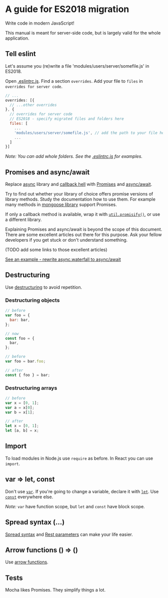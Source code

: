 # A guide for ES2018 migration

Write code in modern JavaScript!

This manual is meant for server-side code, but is largely valid for the whole application.

## Tell eslint

Let's assume you (re)write a file 'modules/users/server/somefile.js' in ES2018.

Open [.eslintrc.js](../.eslintrc.js). Find a section `overrides`. Add your file to `files` in `overrides for server code`.

```js
// ...
overrides: [{
  // ...other overrides
}, {
  // overrides for server code
  // ES2018 - specify migrated files and folders here
  files: [
    ...
    'modules/users/server/somefile.js', // add the path to your file here
    ...
  ]
}]
```

_Note: You can add whole folders. See the [.eslintrc.js](../.eslintrc.js) for examples._

## Promises and async/await

Replace [async](https://caolan.github.io/async/) library and [callback hell](http://callbackhell.com/) with [Promises](https://developer.mozilla.org/en-US/docs/Web/JavaScript/Reference/Global_Objects/Promise) and [async/await](https://developer.mozilla.org/en-US/docs/Web/JavaScript/Reference/Statements/async_function).

Try to find out whether your library of choice offers promise versions of library methods. Study the documentation how to use them. For example many methods in [mongoose library](https://mongoosejs.com/docs/guide.html) support Promises.

If only a callback method is available, wrap it with [`util.promisify()`](https://nodejs.org/api/util.html#util_util_promisify_original), or use a different library.

Explaining Promises and async/await is beyond the scope of this document. There are some excellent articles out there for this purpose. Ask your fellow developers if you get stuck or don't understand something.

(TODO add some links to those excellent articles)

[See an example - rewrite async.waterfall to async/await](./Async-waterfall-to-async-await.md)

## Destructuring

Use [destructuring](https://developer.mozilla.org/en-US/docs/Web/JavaScript/Reference/Operators/Destructuring_assignment) to avoid repetition.

### Destructuring objects

```js
// before
var foo = {
  bar: bar,
};

// now
const foo = {
  bar,
};

// before
var foo = bar.foo;

// after
const { foo } = bar;
```

### Destructuring arrays

```js
// before
var x = [0, 1];
var a = x[0];
var b = x[1];

// after
let x = [0, 1];
let [a, b] = x;
```

## Import

To load modules in Node.js use `require` as before. In React you can use `import`.

## var => let, const

Don't use [`var`](https://developer.mozilla.org/en-US/docs/Web/JavaScript/Reference/Statements/var). If you're going to change a variable, declare it with [`let`](https://developer.mozilla.org/en-US/docs/Web/JavaScript/Reference/Statements/let). Use [`const`](https://developer.mozilla.org/en-US/docs/Web/JavaScript/Reference/Statements/const) everywhere else.

_Note:_ `var` have function scope, but `let` and `const` have block scope.

## Spread syntax (...)

[Spread syntax](https://developer.mozilla.org/en-US/docs/Web/JavaScript/Reference/Operators/Spread_syntax) and [Rest parameters](https://developer.mozilla.org/en-US/docs/Web/JavaScript/Reference/Functions/rest_parameters) can make your life easier.

## Arrow functions () => ()

Use [arrow functions](https://developer.mozilla.org/en-US/docs/Web/JavaScript/Reference/Functions/Arrow_functions).

## Tests

Mocha likes Promises. They simplify things a lot.
